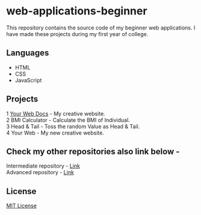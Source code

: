 # web-applications-beginner

This repository contains the source code of my beginner web applications. I have made these projects during my first year of college.

## Languages

- HTML<br>
- CSS<br>
- JavaScript<br>

## Projects

1 [Your Web Docs](https://yourwebdocs.netlify.app/) - My creative website.<br>
2 BMI Calculator - Calculate the BMI of Individual.<br>
3 Head & Tail - Toss the random Value as Head & Tail.<br>
4 Your Web - My new creative website.<br>

## Check my other repositories also link below -

Intermediate repository - [Link](https://github.com/akarshrajput/web-applications-intermediate)<br>
Advanced repository - [Link](https://github.com/akarshrajput/web-applications-advanced)

## License

[MIT License](LICENSE)
